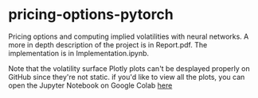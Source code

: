 # pricing-options-pytorch
Pricing options and computing implied volatilities with neural networks. A more in depth description of the project is in Report.pdf. The implementation is in Implementation.ipynb. 

Note that the volatility surface Plotly plots can't be desplayed properly on GitHub since they're not static. if you'd like to view all the plots, you can open the Jupyter Notebook on Google Colab [here](https://colab.research.google.com/drive/1U6kZjZk1mEOiKpZKZcRkTtKQgKx3v4Yv?usp=sharing)
